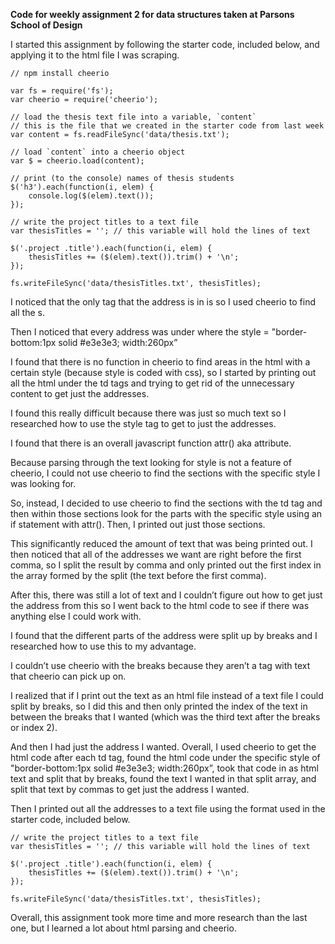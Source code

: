 **Code for weekly assignment 2 for data structures taken at Parsons School of Design**

I started this assignment by following the starter code, included below, and applying it to the html file I was scraping.

    // npm install cheerio

    var fs = require('fs');
    var cheerio = require('cheerio');

    // load the thesis text file into a variable, `content`
    // this is the file that we created in the starter code from last week
    var content = fs.readFileSync('data/thesis.txt');

    // load `content` into a cheerio object
    var $ = cheerio.load(content);

    // print (to the console) names of thesis students
    $('h3').each(function(i, elem) {
        console.log($(elem).text());
    });

    // write the project titles to a text file
    var thesisTitles = ''; // this variable will hold the lines of text

    $('.project .title').each(function(i, elem) {
        thesisTitles += ($(elem).text()).trim() + '\n';
    });

    fs.writeFileSync('data/thesisTitles.txt', thesisTitles);

I noticed that the only tag that the address is in is <td> so I used cheerio to find all the <td>s.

Then I noticed that every address was under where the style = "border-bottom:1px solid #e3e3e3; width:260px”

I found that there is no function in cheerio to find areas in the html with a certain style (because style is coded with css), so I started by printing out all the html under the td tags and trying to get rid of the unnecessary content to get just the addresses. 

I found this really difficult because there was just so much text so I researched how to use the style tag to get to just the addresses.

I found that there is an overall javascript function attr() aka attribute.

Because parsing through the text looking for style is not a feature of cheerio, I could not use cheerio to find the sections with the specific style I was looking for.

So, instead, I decided to use cheerio to find the sections with the td tag and then within those sections look for the parts with the specific style using an if statement with attr(). Then, I printed out just those sections.

This significantly reduced the amount of text that was being printed out. I then noticed that all of the addresses we want are right before the first comma, so I split the result by comma and only printed out the first index in the array formed by the split (the text before the first comma).

After this, there was still a lot of text and I couldn’t figure out how to get just the address from this so I went back to the html code to see if there was anything else I could work with. 

I found that the different parts of the address were split up by breaks and I researched how to use this to my advantage.

I couldn’t use cheerio with the breaks because they aren’t a tag with text that cheerio can pick up on. 
 
I realized that if I print out the text as an html file instead of a text file I could split by breaks, so I did this and then only printed the index of the text in between the breaks that I wanted (which was the third text after the breaks or index 2).

And then I had just the address I wanted. Overall, I used cheerio to get the html code after each td tag, found the html code under the specific style of "border-bottom:1px solid #e3e3e3; width:260px”, took that code in as html text and split that by breaks, found the text I wanted in that split array, and split that text by commas to get just the address I wanted.

Then I printed out all the addresses to a text file using the format used in the starter code, included below.

    // write the project titles to a text file
    var thesisTitles = ''; // this variable will hold the lines of text

    $('.project .title').each(function(i, elem) {
        thesisTitles += ($(elem).text()).trim() + '\n';
    });

    fs.writeFileSync('data/thesisTitles.txt', thesisTitles);
    
Overall, this assignment took more time and more research than the last one, but I learned a lot about html parsing and cheerio.

